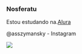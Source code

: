 ### Nosferatu

Estou estudando na.[Alura](https://www.alura.com.br)

@asszymansky - Instagram

![](https://tenor.com/lIrYuPvpL4G.gif)
